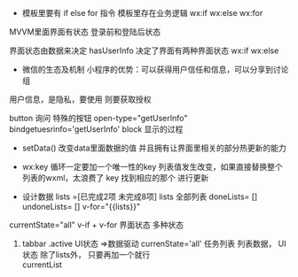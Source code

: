 - 模板里要有 if else  for  指令
模板里存在业务逻辑  wx:if   wx:else wx:for

MVVM里面界面有状态 登录前和登陆后状态

界面状态由数据来决定
hasUserInfo 决定了界面有两种界面状态 wx:if   wx:else

- 微信的生态及机制
小程序的优势：可以获得用户信任和信息，可以分享到讨论组

用户信息，是隐私，要使用 则要获取授权

button 询问   特殊的按钮  open-type="getUserInfo"
bindgetuesrinfo='getUserInfo'
block 显示的过程

- setData()
改变data里面数据的值
并且拥有让界面里相关的部分热更新的能力

- wx:key
循环一定要加一个唯一性的key
列表值发生改变，如果直接替换整个列表的wxml，太浪费了
key  找到相应的那个 进行更新

- 设计数据
lists =[已完成2项   未完成8项]
lists 全部列表
doneLists= []
undoneLists= []
v-for="{{lists}}"

currentState="all"
v-if + v-for
界面状态
 多种状态
 1. tabbar .active  UI状态 =>数据驱动   currenState='all'
 任务列表  列表数据， UI状态 除了lists外，  只要再加一个就行   
 currentList   